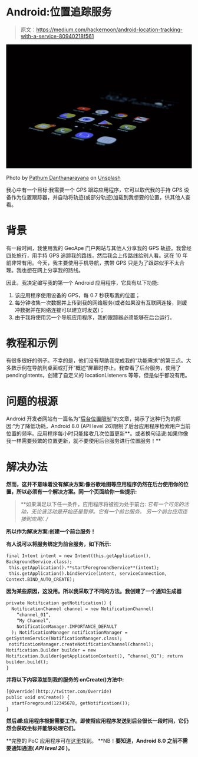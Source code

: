 # Android:位置追踪服务

> 原文：<https://medium.com/hackernoon/android-location-tracking-with-a-service-80940218f561>

![](img/d7c0b40fd26c97861af5b035066e82d4.png)

Photo by [Pathum Danthanarayana](https://unsplash.com/@pathum_danthanarayana?utm_source=medium&utm_medium=referral) on [Unsplash](https://unsplash.com?utm_source=medium&utm_medium=referral)

我心中有一个目标:我需要一个 GPS 跟踪应用程序，它可以取代我的手持 GPS 设备作为位置跟踪器，并自动将轨迹(或部分轨迹)加载到我想要的位置，供其他人查看。

# 背景

有一段时间，我使用我的 GeoApe 门户网站与其他人分享我的 GPS 轨迹。我曾经四处旅行，用手持 GPS 追踪我的路线，然后我会上传路线给别人看。这在 10 年前非常有用。今天，我主要使用手机导航，携带 GPS 只是为了跟踪似乎不太合理。我也想在网上分享我的路线。

因此，我决定编写我的第一个 Android 应用程序，它具有以下功能:

1.  该应用程序使用设备的 GPS，每 0.7 秒获取我的位置；
2.  每分钟收集一次数据并上传到我的网络服务(或者如果没有互联网连接，则缓冲数据并在网络连接可以建立时发送)；
3.  由于我将使用另一个导航应用程序，我的跟踪器必须能够在后台运行。

# 教程和示例

有很多很好的例子。不幸的是，他们没有帮助我完成我的“功能需求”的第三点。大多数示例在导航到桌面或打开“概述”屏幕时停止。我查看了后台服务，使用了 pendingIntents，创建了自定义的 locationListeners 等等，但是似乎都没有用。

# 问题的根源

Android 开发者网站有一篇名为“[后台位置限制](https://developer.android.com/about/versions/oreo/background-location-limits)”的文章，揭示了这种行为的原因:“为了降低功耗，Android 8.0 (API level 26)限制了后台应用程序检索用户当前位置的频率。应用程序每小时只能接收几次位置更新**。或者换句话说:如果你像我一样需要频繁的位置更新，就不要使用后台服务进行位置服务！**

# **解决办法**

**然而，这并不意味着没有解决方案:像谷歌地图等应用程序仍然在后台使用你的位置，所以必须有一个解决方案。同一个页面给你一些提示:**

> **如果满足以下任一条件，应用程序将被视为处于前台:
> *它有一个可见的活动，无论该活动是开始还是暂停。它有一个前台服务。
> *另一个前台应用连接到应用/../**

**所以作为解决方案:**创建一个前台服务**！**

**有人说可以将服务绑定为前台服务，如下所示:**

```
final Intent intent = new Intent(this.getApplication(), BackgroundService.class);
 this.getApplication().**startForegroundService**(intent);
 this.getApplication().bindService(intent, serviceConnection, Context.BIND_AUTO_CREATE);
```

**因为某些原因，这没用。所以我采取了不同的方法。我创建了一个通知生成器**

```
private Notification getNotification() {
  NotificationChannel channel = new NotificationChannel(
    “channel_01”,
    “My Channel”, 
    NotificationManager.IMPORTANCE_DEFAULT
  ); NotificationManager notificationManager = getSystemService(NotificationManager.class);
 notificationManager.createNotificationChannel(channel); Notification.Builder builder = new Notification.Builder(getApplicationContext(), “channel_01”); return builder.build();
}
```

**并将以下内容添加到我的服务的 onCreate()方法中:**

```
[@Override](http://twitter.com/Override)
public void onCreate() {
  startForeground(12345678, getNotification());
}
```

**然后*瞧*:应用程序根据需要工作。即使将应用程序发送到后台很长一段时间，它仍然会获取坐标并能够处理它们。**

**完整的 PoC 应用程序可在[这里](https://bitbucket.org/tiitha/backgroundserviceexample/src/master/)找到。
**NB！**要知道，Android 8.0 之前不需要通知通道( *API level 26* )。**
